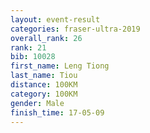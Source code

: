 ```yaml
---
layout: event-result 
categories: fraser-ultra-2019 
overall_rank: 26
rank: 21
bib: 10028
first_name: Leng Tiong
last_name: Tiou
distance: 100KM
category: 100KM
gender: Male
finish_time: 17-05-09
---
```

